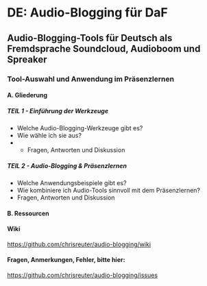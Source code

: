 DE: Audio-Blogging für DaF
==========================

## Audio-Blogging-Tools für Deutsch als Fremdsprache Soundcloud, Audioboom und Spreaker
### Tool-Auswahl und Anwendung im Präsenzlernen

#### A. Gliederung

##### TEIL 1  - Einführung der Werkzeuge
* Welche Audio-Blogging-Werkzeuge gibt es?
* Wie wähle ich sie aus?
* * Fragen, Antworten und Diskussion  
	
##### TEIL 2 - Audio-Blogging & Präsenzlernen  
* Welche Anwendungsbeispiele gibt es?	
* Wie kombiniere ich Audio-Tools sinnvoll mit dem Präsenzlernen?
* Fragen, Antworten und Diskussion  

#### B. Ressourcen
#### Wiki
https://github.com/chrisreuter/audio-blogging/wiki
#### Fragen, Anmerkungen, Fehler, bitte hier: 
https://github.com/chrisreuter/audio-blogging/issues

